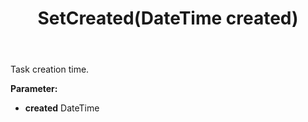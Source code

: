 ﻿---
uid: crmscript_ref_NSBatchTaskInfo_SetCreated
title: SetCreated(DateTime created)
intellisense: NSBatchTaskInfo.SetCreated
keywords: NSBatchTaskInfo, GetCreated
so.topic: reference
---

Task creation time.

**Parameter:** 
 - **created** DateTime

